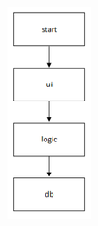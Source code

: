 <img src="https://github.com/henkkah/ot-harjoitustyo/blob/master/dokumentaatio/arkkitehtuuri.PNG" width="150">
